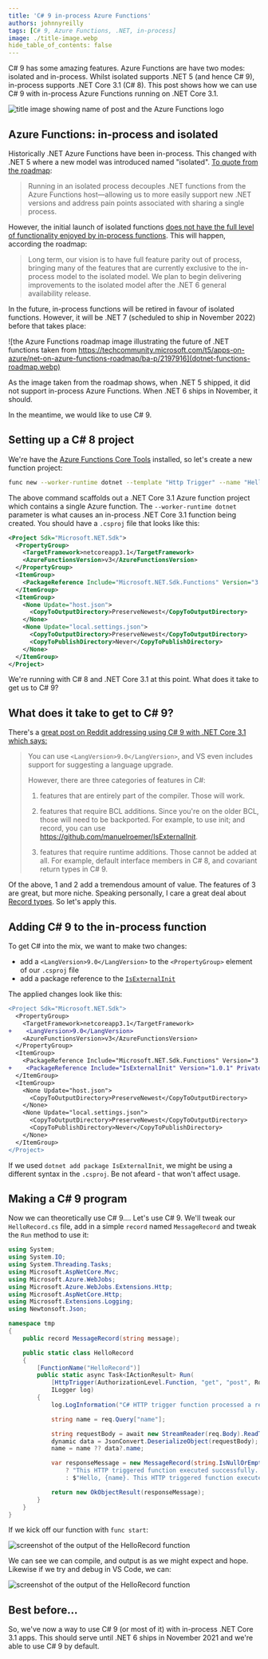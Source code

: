 ```yaml
---
title: 'C# 9 in-process Azure Functions'
authors: johnnyreilly
tags: [C# 9, Azure Functions, .NET, in-process]
image: ./title-image.webp
hide_table_of_contents: false
---
```


C# 9 has some amazing features. Azure Functions are have two modes: isolated and in-process. Whilst isolated supports .NET 5 (and hence C# 9), in-process supports .NET Core 3.1 (C# 8). This post shows how we can use C# 9 with in-process Azure Functions running on .NET Core 3.1.

![title image showing name of post and the Azure Functions logo](title-image.webp)

## Azure Functions: in-process and isolated

Historically .NET Azure Functions have been in-process. This changed with .NET 5 where a new model was introduced named "isolated". [To quote from the roadmap](https://techcommunity.microsoft.com/t5/apps-on-azure/net-on-azure-functions-roadmap/ba-p/2197916):

> Running in an isolated process decouples .NET functions from the Azure Functions host—allowing us to more easily support new .NET versions and address pain points associated with sharing a single process.

However, the initial launch of isolated functions [does not have the full level of functionality enjoyed by in-process functions](https://docs.microsoft.com/en-us/azure/azure-functions/dotnet-isolated-process-guide#differences-with-net-class-library-functions). This will happen, according the roadmap:

> Long term, our vision is to have full feature parity out of process, bringing many of the features that are currently exclusive to the in-process model to the isolated model. We plan to begin delivering improvements to the isolated model after the .NET 6 general availability release.

In the future, in-process functions will be retired in favour of isolated functions. However, it will be .NET 7 (scheduled to ship in November 2022) before that takes place:

![the Azure Functions roadmap image illustrating the future of .NET functions taken from https://techcommunity.microsoft.com/t5/apps-on-azure/net-on-azure-functions-roadmap/ba-p/2197916](dotnet-functions-roadmap.webp)

As the image taken from the roadmap shows, when .NET 5 shipped, it did not support in-process Azure Functions. When .NET 6 ships in November, it should.

In the meantime, we would like to use C# 9.

## Setting up a C# 8 project

We're have the [Azure Functions Core Tools](https://docs.microsoft.com/en-us/azure/azure-functions/functions-run-local) installed, so let's create a new function project:

```bash
func new --worker-runtime dotnet --template "Http Trigger" --name "HelloRecord"
```

The above command scaffolds out a .NET Core 3.1 Azure function project which contains a single Azure function. The `--worker-runtime dotnet` parameter is what causes an in-process .NET Core 3.1 function being created. You should have a `.csproj` file that looks like this:

```xml
<Project Sdk="Microsoft.NET.Sdk">
  <PropertyGroup>
    <TargetFramework>netcoreapp3.1</TargetFramework>
    <AzureFunctionsVersion>v3</AzureFunctionsVersion>
  </PropertyGroup>
  <ItemGroup>
    <PackageReference Include="Microsoft.NET.Sdk.Functions" Version="3.0.11" />
  </ItemGroup>
  <ItemGroup>
    <None Update="host.json">
      <CopyToOutputDirectory>PreserveNewest</CopyToOutputDirectory>
    </None>
    <None Update="local.settings.json">
      <CopyToOutputDirectory>PreserveNewest</CopyToOutputDirectory>
      <CopyToPublishDirectory>Never</CopyToPublishDirectory>
    </None>
  </ItemGroup>
</Project>
```

We're running with C# 8 and .NET Core 3.1 at this point. What does it take to get us to C# 9?

## What does it take to get to C# 9?

There's a [great post on Reddit addressing using C# 9 with .NET Core 3.1 which says:](https://www.reddit.com/r/csharp/comments/kiplz8/can_i_use_c90_with_aspnet_core_31/)

> You can use `<LangVersion>9.0</LangVersion>`, and VS even includes support for suggesting a language upgrade.
>
> However, there are three categories of features in C#:
>
> 1. features that are entirely part of the compiler. Those will work.
>
> 2. features that require BCL additions. Since you're on the older BCL, those will need to be backported. For example, to use init; and record, you can use https://github.com/manuelroemer/IsExternalInit.
>
> 3. features that require runtime additions. Those cannot be added at all. For example, default interface members in C# 8, and covariant return types in C# 9.

Of the above, 1 and 2 add a tremendous amount of value. The features of 3 are great, but more niche. Speaking personally, I care a great deal about [Record types](https://docs.microsoft.com/en-us/dotnet/csharp/whats-new/csharp-9#record-types). So let's apply this.

## Adding C# 9 to the in-process function

To get C# into the mix, we want to make two changes:

- add a `<LangVersion>9.0</LangVersion>` to the `<PropertyGroup>` element of our `.csproj` file
- add a package reference to the [`IsExternalInit`](https://github.com/manuelroemer/IsExternalInit)

The applied changes look like this:

```diff
<Project Sdk="Microsoft.NET.Sdk">
  <PropertyGroup>
    <TargetFramework>netcoreapp3.1</TargetFramework>
+    <LangVersion>9.0</LangVersion>
    <AzureFunctionsVersion>v3</AzureFunctionsVersion>
  </PropertyGroup>
  <ItemGroup>
    <PackageReference Include="Microsoft.NET.Sdk.Functions" Version="3.0.11" />
+    <PackageReference Include="IsExternalInit" Version="1.0.1" PrivateAssets="all" />
  </ItemGroup>
  <ItemGroup>
    <None Update="host.json">
      <CopyToOutputDirectory>PreserveNewest</CopyToOutputDirectory>
    </None>
    <None Update="local.settings.json">
      <CopyToOutputDirectory>PreserveNewest</CopyToOutputDirectory>
      <CopyToPublishDirectory>Never</CopyToPublishDirectory>
    </None>
  </ItemGroup>
</Project>
```

If we used `dotnet add package IsExternalInit`, we might be using a different syntax in the `.csproj`. Be not afeard - that won't affect usage.

## Making a C# 9 program

Now we can theoretically use C# 9.... Let's use C# 9. We'll tweak our `HelloRecord.cs` file, add in a simple `record` named `MessageRecord` and tweak the `Run` method to use it:

```cs
using System;
using System.IO;
using System.Threading.Tasks;
using Microsoft.AspNetCore.Mvc;
using Microsoft.Azure.WebJobs;
using Microsoft.Azure.WebJobs.Extensions.Http;
using Microsoft.AspNetCore.Http;
using Microsoft.Extensions.Logging;
using Newtonsoft.Json;

namespace tmp
{
    public record MessageRecord(string message);

    public static class HelloRecord
    {
        [FunctionName("HelloRecord")]
        public static async Task<IActionResult> Run(
            [HttpTrigger(AuthorizationLevel.Function, "get", "post", Route = null)] HttpRequest req,
            ILogger log)
        {
            log.LogInformation("C# HTTP trigger function processed a request.");

            string name = req.Query["name"];

            string requestBody = await new StreamReader(req.Body).ReadToEndAsync();
            dynamic data = JsonConvert.DeserializeObject(requestBody);
            name = name ?? data?.name;

            var responseMessage = new MessageRecord(string.IsNullOrEmpty(name)
                ? "This HTTP triggered function executed successfully. Pass a name in the query string or in the request body for a personalized response."
                : $"Hello, {name}. This HTTP triggered function executed successfully.");

            return new OkObjectResult(responseMessage);
        }
    }
}
```

If we kick off our function with `func start`:

![screenshot of the output of the HelloRecord function](calling-hello-record.webp)

We can see we can compile, and output is as we might expect and hope. Likewise if we try and debug in VS Code, we can:

![screenshot of the output of the HelloRecord function](debugging-hello-record.webp)

## Best before...

So, we've now a way to use C# 9 (or most of it) with in-process .NET Core 3.1 apps. This should serve until .NET 6 ships in November 2021 and we're able to use C# 9 by default.
